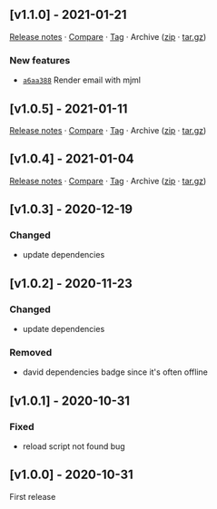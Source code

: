 ## [v1.1.0] - 2021-01-21

[Release notes](https://github.com/BetaHuhn/ejs-serve/releases/tag/v1.1.0) · [Compare](https://github.com/BetaHuhn/ejs-serve/compare/v1.0.5...v1.1.0) · [Tag](https://github.com/BetaHuhn/ejs-serve/tree/v1.1.0) · Archive ([zip](https://github.com/BetaHuhn/ejs-serve/archive/v1.1.0.zip) · [tar.gz](https://github.com/BetaHuhn/ejs-serve/archive/v1.1.0.tar.gz))

### New features

- [`a6aa388`](https://github.com/BetaHuhn/ejs-serve/commit/a6aa388)  Render email with mjml

## [v1.0.5] - 2021-01-11

[Release notes](https://github.com/BetaHuhn/ejs-serve/releases/tag/v1.0.5) · [Compare](https://github.com/BetaHuhn/ejs-serve/compare/v1.0.4...v1.0.5) · [Tag](https://github.com/BetaHuhn/ejs-serve/tree/v1.0.5) · Archive ([zip](https://github.com/BetaHuhn/ejs-serve/archive/v1.0.5.zip) · [tar.gz](https://github.com/BetaHuhn/ejs-serve/archive/v1.0.5.tar.gz))

## [v1.0.4] - 2021-01-04

[Release notes](https://github.com/BetaHuhn/ejs-serve/releases/tag/v1.0.4) · [Compare](https://github.com/BetaHuhn/ejs-serve/compare/v1.0.3...v1.0.4) · [Tag](https://github.com/BetaHuhn/ejs-serve/tree/v1.0.4) · Archive ([zip](https://github.com/BetaHuhn/ejs-serve/archive/v1.0.4.zip) · [tar.gz](https://github.com/BetaHuhn/ejs-serve/archive/v1.0.4.tar.gz))

## [v1.0.3] - 2020-12-19
### Changed
- update dependencies

## [v1.0.2] - 2020-11-23
### Changed
- update dependencies

### Removed
- david dependencies badge since it's often offline

## [v1.0.1] - 2020-10-31
### Fixed
- reload script not found bug

## [v1.0.0] - 2020-10-31
First release
